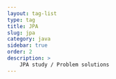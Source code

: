 ```yaml
---
layout: tag-list
type: tag
title: JPA
slug: jpa
category: java
sidebar: true
order: 2
description: >
    JPA study / Problem solutions
---
```

